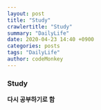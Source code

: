 ```yaml
---
layout: post
title: "Study"
crawlertitle: "Study"
summary: "DailyLife"
date: 2020-04-23 14:40 +0900
categories: posts
tags: "DailyLife"
author: codeMonkey
---
```


### Study

**다시 공부하기로 함**
